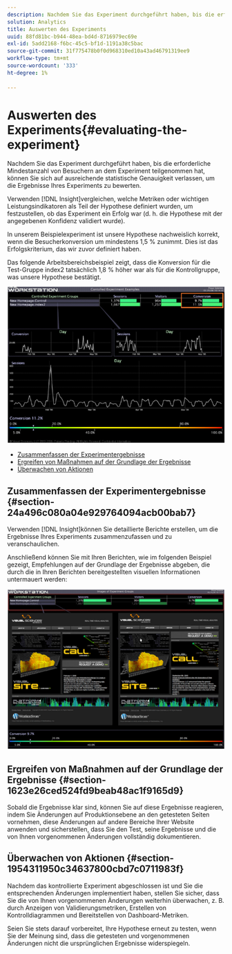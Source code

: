 ```yaml
---
description: Nachdem Sie das Experiment durchgeführt haben, bis die erforderliche Mindestanzahl von Besuchern an dem Experiment teilgenommen hat, können Sie sich auf ausreichende statistische Genauigkeit verlassen, um die Ergebnisse Ihres Experiments zu bewerten.
solution: Analytics
title: Auswerten des Experiments
uuid: 88fd81bc-b944-48ea-bd4d-8716979ec69e
exl-id: 5add2168-f6bc-45c5-bf1d-1191a38c5bac
source-git-commit: 31f775478b0f0d968310ed10a43ad46791319ee9
workflow-type: tm+mt
source-wordcount: '333'
ht-degree: 1%

---
```


# Auswerten des Experiments{#evaluating-the-experiment}

Nachdem Sie das Experiment durchgeführt haben, bis die erforderliche Mindestanzahl von Besuchern an dem Experiment teilgenommen hat, können Sie sich auf ausreichende statistische Genauigkeit verlassen, um die Ergebnisse Ihres Experiments zu bewerten.

Verwenden [!DNL Insight]vergleichen, welche Metriken oder wichtigen Leistungsindikatoren als Teil der Hypothese definiert wurden, um festzustellen, ob das Experiment ein Erfolg war (d. h. die Hypothese mit der angegebenen Konfidenz validiert wurde).

In unserem Beispielexperiment ist unsere Hypothese nachweislich korrekt, wenn die Besucherkonversion um mindestens 1,5 % zunimmt. Dies ist das Erfolgskriterium, das wir zuvor definiert haben.

Das folgende Arbeitsbereichsbeispiel zeigt, dass die Konversion für die Test-Gruppe index2 tatsächlich 1,8 % höher war als für die Kontrollgruppe, was unsere Hypothese bestätigt.

![](assets/experimentresults.png)

* [Zusammenfassen der Experimentergebnisse](../../../home/c-undst-ctrld-exp/c-vw-rslts/c-ev-exp.md#section-24a496c080a04e929764094acb00bab7)
* [Ergreifen von Maßnahmen auf der Grundlage der Ergebnisse](../../../home/c-undst-ctrld-exp/c-vw-rslts/c-ev-exp.md#section-1623e26ced524fd9beab48ac1f9165d9)
* [Überwachen von Aktionen](../../../home/c-undst-ctrld-exp/c-vw-rslts/c-ev-exp.md#section-1954311950c34637800cbd7c0711983f)

## Zusammenfassen der Experimentergebnisse {#section-24a496c080a04e929764094acb00bab7}

Verwenden [!DNL Insight]können Sie detaillierte Berichte erstellen, um die Ergebnisse Ihres Experiments zusammenzufassen und zu veranschaulichen.

Anschließend können Sie mit Ihren Berichten, wie im folgenden Beispiel gezeigt, Empfehlungen auf der Grundlage der Ergebnisse abgeben, die durch die in Ihren Berichten bereitgestellten visuellen Informationen untermauert werden:

![](assets/experimentresults2.png)

## Ergreifen von Maßnahmen auf der Grundlage der Ergebnisse {#section-1623e26ced524fd9beab48ac1f9165d9}

Sobald die Ergebnisse klar sind, können Sie auf diese Ergebnisse reagieren, indem Sie Änderungen auf Produktionsebene an den getesteten Seiten vornehmen, diese Änderungen auf andere Bereiche Ihrer Website anwenden und sicherstellen, dass Sie den Test, seine Ergebnisse und die von Ihnen vorgenommenen Änderungen vollständig dokumentieren.

## Überwachen von Aktionen {#section-1954311950c34637800cbd7c0711983f}

Nachdem das kontrollierte Experiment abgeschlossen ist und Sie die entsprechenden Änderungen implementiert haben, stellen Sie sicher, dass Sie die von Ihnen vorgenommenen Änderungen weiterhin überwachen, z. B. durch Anzeigen von Validierungsmetriken, Erstellen von Kontrolldiagrammen und Bereitstellen von Dashboard-Metriken.

Seien Sie stets darauf vorbereitet, Ihre Hypothese erneut zu testen, wenn Sie der Meinung sind, dass die getesteten und vorgenommenen Änderungen nicht die ursprünglichen Ergebnisse widerspiegeln.
